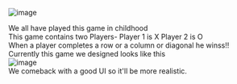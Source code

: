 
![image](https://github.com/user-attachments/assets/085050d5-2fe7-40e9-bac3-1ebdee3d3b0a)

We all have played this game in childhood<br>
This game contains two Players- Player 1 is X Player 2 is O<br>
When a player completes a row or a column or diagonal he winss!!<br>
Currently this game we designed looks like this <br>
![image](https://github.com/user-attachments/assets/686eb60c-ce9a-400f-a91f-820eb74c3fdc) <br>
We comeback with a good UI so it'll be more realistic.
